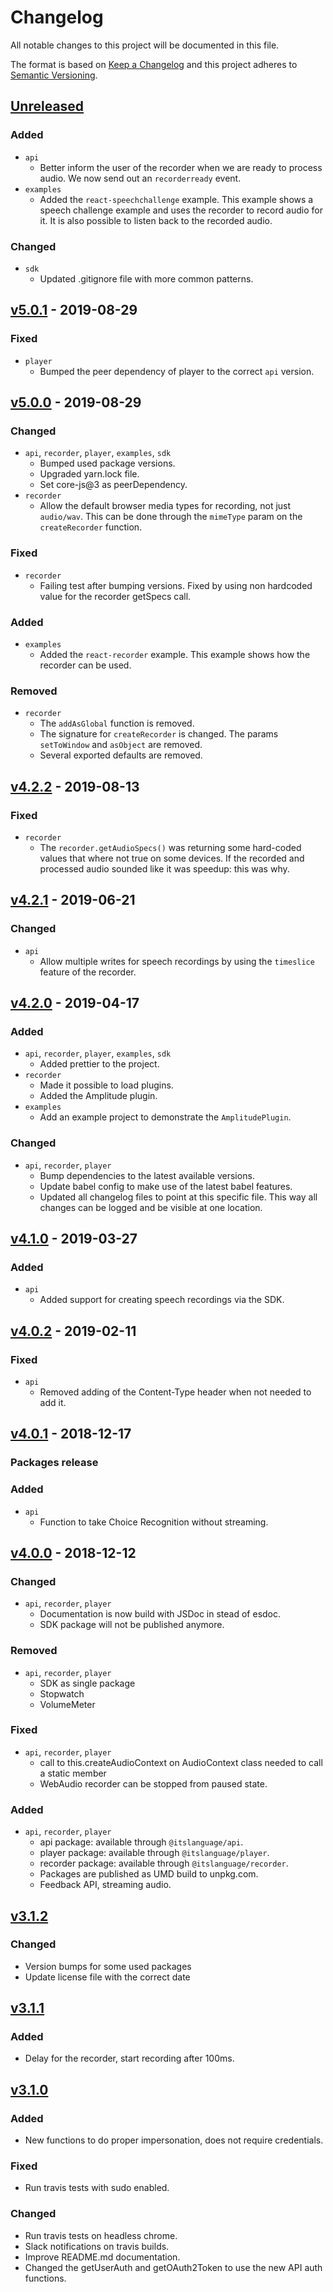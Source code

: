 # Changelog

All notable changes to this project will be documented in this file.

The format is based on [Keep a Changelog](http://keepachangelog.com)
and this project adheres to [Semantic Versioning](http://semver.org).

## [Unreleased]

### Added

- `api`
  - Better inform the user of the recorder when we are ready to process audio.
    We now send out an `recorderready` event.
- `examples`
  - Added the `react-speechchallenge` example. This example shows a speech
    challenge example and uses the recorder to record audio for it. It is also
    possible to listen back to the recorded audio.

### Changed

- `sdk`
  - Updated .gitignore file with more common patterns.

## [v5.0.1] - 2019-08-29

### Fixed

- `player`
  - Bumped the peer dependency of player to the correct `api` version.

## [v5.0.0] - 2019-08-29

### Changed

- `api`, `recorder`, `player`, `examples`, `sdk`
  - Bumped used package versions.
  - Upgraded yarn.lock file.
  - Set core-js@3 as peerDependency.
- `recorder`
  - Allow the default browser media types for recording, not just `audio/wav`.
    This can be done through the `mimeType` param on the `createRecorder`
    function.

### Fixed

- `recorder`
  - Failing test after bumping versions. Fixed by using non hardcoded value for
    the recorder getSpecs call.

### Added

- `examples`
  - Added the `react-recorder` example. This example shows how the recorder can
    be used.

### Removed

- `recorder`
  - The `addAsGlobal` function is removed.
  - The signature for `createRecorder` is changed. The params `setToWindow` and
    `asObject` are removed.
  - Several exported defaults are removed.

## [v4.2.2] - 2019-08-13

### Fixed

- `recorder`
  - The `recorder.getAudioSpecs()` was returning some hard-coded values that
    where not true on some devices. If the recorded and processed audio sounded
    like it was speedup: this was why.

## [v4.2.1] - 2019-06-21

### Changed

- `api`
  - Allow multiple writes for speech recordings by using the `timeslice` feature
    of the recorder.

## [v4.2.0] - 2019-04-17

### Added

- `api`, `recorder`, `player`, `examples`, `sdk`
  - Added prettier to the project.
- `recorder`
  - Made it possible to load plugins.
  - Added the Amplitude plugin.
- `examples`
  - Add an example project to demonstrate the `AmplitudePlugin`.

### Changed

- `api`, `recorder`, `player`
  - Bump dependencies to the latest available versions.
  - Update babel config to make use of the latest babel features.
  - Updated all changelog files to point at this specific file. This way all changes can be logged
    and be visible at one location.

## [v4.1.0] - 2019-03-27

### Added

- `api`
  - Added support for creating speech recordings via the SDK.

## [v4.0.2] - 2019-02-11

### Fixed

- `api`
  - Removed adding of the Content-Type header when not needed to add it.

## [v4.0.1] - 2018-12-17

### Packages release

### Added

- `api`
  - Function to take Choice Recognition without streaming.

## [v4.0.0] - 2018-12-12

### Changed

- `api`, `recorder`, `player`
  - Documentation is now build with JSDoc in stead of esdoc.
  - SDK package will not be published anymore.

### Removed

- `api`, `recorder`, `player`
  - SDK as single package
  - Stopwatch
  - VolumeMeter

### Fixed

- `api`, `recorder`, `player`
  - call to this.createAudioContext on AudioContext class needed to call a static member
  - WebAudio recorder can be stopped from paused state.

### Added

- `api`, `recorder`, `player`
  - api package: available through `@itslanguage/api`.
  - player package: available through `@itslanguage/player`.
  - recorder package: available through `@itslanguage/recorder`.
  - Packages are published as UMD build to unpkg.com.
  - Feedback API, streaming audio.

## [v3.1.2]

### Changed

- Version bumps for some used packages
- Update license file with the correct date

## [v3.1.1]

### Added

- Delay for the recorder, start recording after 100ms.

## [v3.1.0]

### Added

- New functions to do proper impersonation, does not require credentials.

### Fixed

- Run travis tests with sudo enabled.

### Changed

- Run travis tests on headless chrome.
- Slack notifications on travis builds.
- Improve README.md documentation.
- Changed the getUserAuth and getOAuth2Token to use the new API auth functions.

[unreleased]: https://github.com/itslanguage/itslanguage-js/compare/v5.0.1...HEAD
[v5.0.1]: https://github.com/itslanguage/itslanguage-js/compare/v5.0.0...v5.0.1
[v5.0.0]: https://github.com/itslanguage/itslanguage-js/compare/v4.2.2...v5.0.0
[v4.2.2]: https://github.com/itslanguage/itslanguage-js/compare/v4.2.1...v4.2.2
[v4.2.1]: https://github.com/itslanguage/itslanguage-js/compare/v4.2.0...v4.2.1
[v4.2.0]: https://github.com/itslanguage/itslanguage-js/compare/v4.1.0...v4.2.0
[v4.1.0]: https://github.com/itslanguage/itslanguage-js/compare/v4.0.2...v4.1.0
[v4.0.2]: https://github.com/itslanguage/itslanguage-js/compare/v4.0.1...v4.0.2
[v4.0.1]: https://github.com/itslanguage/itslanguage-js/compare/v4.0.0...v4.0.1
[v4.0.0]: https://github.com/itslanguage/itslanguage-js/compare/v3.1.2...v4.0.0
[v3.1.2]: https://github.com/itslanguage/itslanguage-js/compare/v3.1.1...v3.1.2
[v3.1.1]: https://github.com/itslanguage/itslanguage-js/compare/v3.1.0...v3.1.1
[v3.1.0]: https://github.com/itslanguage/itslanguage-js/compare/v3.0.1...v3.1.0
